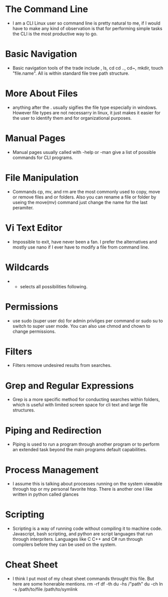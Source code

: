 # The Command Line
- I am a CLI Linux user so command line is pretty natural to me, if I would have to make any kind of observation is that for performing simple tasks the CLI is the most productive way to go.
# Basic Navigation
- Basic navigation tools of the trade include , ls, cd cd .., cd~, mkdir, touch "file.name".  All is within standard file tree path structure.
# More About Files
- anything after the . usually sigifies the file type especially in windows.  However file types are not necessarry in linux, it just makes it easier for the user to identify them and for organizational purposes.
# Manual Pages
- Manual pages usually called with -help or -man give a list of possible commands for CLI programs.
# File Manipulation
- Commands cp, mv, and rm are the most commonly used to copy, move or remove files and or folders.  Also you can rename a file or folder by useing the move(mv) command just change the name for the last peramiter.
# Vi Text Editor
- Impossible to exit, have never been a fan.  I prefer the alternatives and mostly use nano if I ever have to modify a file from command line.
# Wildcards
- * selects all possibilities following.
# Permissions
- use sudo (super user do) for admin privliges per command or sudo su to switch to super user mode.  You can also use chmod and chown to change permissions.
# Filters
- Filters remove undesired results from searches.
# Grep and Regular Expressions
- Grep is a more specific method for conducting searches within folders, which is useful with limited screen space for cli text and large file structures.
# Piping and Redirection
- Piping is used to run a program through another program or to perform an extended task beyond the main programs default capabilities.
# Process Management
- I assume this is talking about processes running on the system viewable through top or my personal favorite htop.  There is another one I like written in python called glances
# Scripting
- Scripting is a way of running code without compiling it to machine code.  Javascript, bash scripting, and python are script languages that run through interpriters.  Languages like C C++ and C# run through compilers before they can be used on the system.
# Cheat Sheet
- I think I put most of my cheat sheet commands throught this file.  But here are some honerable mentions.
rm -rf
df -th
du -hs /"path"
du -ch
ln -s /path/to/file /path/to/symlink